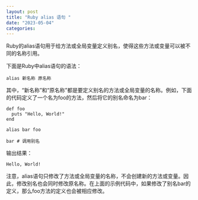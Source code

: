 ```yaml
---
layout: post
title: "Ruby alias 语句 "
date: "2023-05-04"
categories: 
---
```

<p>Ruby的alias语句用于给方法或全局变量定义别名，使得这些方法或变量可以被不同的名称引用。</p>

<p>下面是Ruby中alias语句的语法：</p>

<pre>
<code>alias 新名称 原名称 </code></pre>

<p>其中，&ldquo;新名称&rdquo;和&ldquo;原名称&rdquo;都是要定义别名的方法或全局变量的名称。例如，下面的代码定义了一个名为foo的方法，然后将它的别名命名为bar：</p>

<pre>
<code>def foo
  puts &quot;Hello, World!&quot;
end

alias bar foo

bar # 调用别名</code></pre>

<p>输出结果：</p>

<pre>
<code>Hello, World!</code></pre>

<p>注意，alias语句只修改了方法或全局变量的名称，不会创建新的方法或变量。因此，修改别名也会同时修改原名称。在上面的示例代码中，如果修改了别名bar的定义，那么foo方法的定义也会被相应修改。</p>

